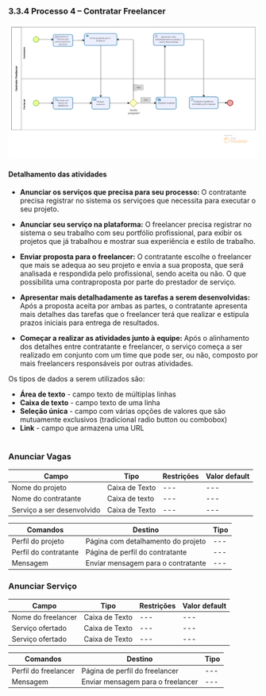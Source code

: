 ### 3.3.4 Processo 4 – Contratar Freelancer

![Processo 4 - Contratar freelancer](../images/processos/ContratarFreelancer.png)


#### Detalhamento das atividades

* **Anunciar os serviços que precisa para seu processo:**
    O contratante precisa registrar no sistema os serviçoes que necessita para executar o seu projeto.

* **Anunciar seu serviço na plataforma:**
    O freelancer precisa registrar no sistema o seu trabalho com seu portfólio profissional, para exibir os projetos que já trabalhou e mostrar sua experiência e estilo de trabalho.

* **Enviar proposta para o freelancer:**
    O contratante escolhe o freelancer que mais se adequa ao seu projeto e envia a sua proposta, que será analisada e respondida pelo profissional, sendo aceita ou não. O que possibilita uma contraproposta por parte do prestador de serviço.

* **Apresentar mais detalhadamente as tarefas a serem desenvolvidas:**
    Após a proposta aceita por ambas as partes, o contratante apresenta mais detalhes das tarefas que o freelancer terá que realizar e estipula prazos iniciais para entrega de resultados.

* **Começar a realizar as atividades junto à equipe:**
    Após o alinhamento dos detalhes entre contratante e freelancer, o serviço começa a ser realizado em conjunto com um time que pode ser, ou não, composto por mais freelancers responsáveis por outras atividades.

Os tipos de dados a serem utilizados são:

* **Área de texto** - campo texto de múltiplas linhas
* **Caixa de texto** - campo texto de uma linha
* **Seleção única** - campo com várias opções de valores que são mutuamente exclusivos (tradicional radio button ou combobox)
* **Link** - campo que armazena uma URL

#

### **Anunciar Vagas**

| **Campo**       | **Tipo**         | **Restrições** | **Valor default** |
| ---             | ---              | ---            | ---               |
| Nome do projeto | Caixa de Texto   |        ---     |         ---       |
| Nome do contratante | Caixa de texto   |     ---  |   ---  |
| Serviço a ser desenvolvido | Caixa de Texto   |     ---     |     ---   |

| **Comandos**         |  **Destino**                   | **Tipo**          |
| ---                  | ---                            | ---               |
| Perfil do projeto | Página com detalhamento do projeto  | ---   |
| Perfil do contratante | Página de perfil do contratante  | ---   |
| Mensagem | Enviar mensagem para o contratante  | ---   |


### **Anunciar Serviço**

| **Campo**       | **Tipo**         | **Restrições** | **Valor default** |
| ---             | ---              | ---            | ---               |
| Nome do freelancer | Caixa de Texto   |        ---     |         ---       |
| Serviço ofertado | Caixa de Texto   |     ---     |     ---   |
| Serviço ofertado | Caixa de Texto   |     ---     |     ---   |

| **Comandos**         |  **Destino**                   | **Tipo**          |
| ---                  | ---                            | ---               |
| Perfil do freelancer | Página de perfil do freelancer  | ---   |
| Mensagem | Enviar mensagem para o freelancer  | ---   |



